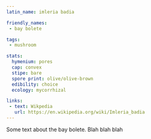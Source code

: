 ```yaml
---
latin_name: imleria badia

friendly_names:
 - bay bolete

tags:
 - mushroom

stats:
  hymenium: pores
  cap: convex
  stipe: bare
  spore print: olive/olive-brown
  edibility: choice
  ecology: mycorrhizal

links:
 - text: Wikpedia
   url: https://en.wikipedia.org/wiki/Imleria_badia
---
```


Some text about the bay bolete. Blah blah blah
